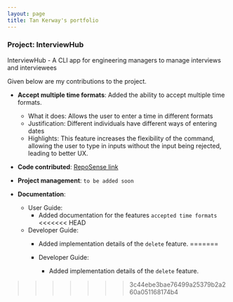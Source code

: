 ```yaml
---
layout: page
title: Tan Kerway's portfolio
---
```


### Project: InterviewHub

InterviewHub - A CLI app for engineering managers to manage interviews and interviewees

Given below are my contributions to the project.

* **Accept multiple time formats**: Added the ability to accept multiple time formats.
    * What it does: Allows the user to enter a time in different formats
    * Justification: Different individuals have different ways of entering dates
    * Highlights: This feature increases the flexibility of the command, 
      allowing the user to type in inputs without the input being rejected, leading to better UX.

* **Code contributed**: [RepoSense link]()

* **Project management**: `to be added soon`

* **Documentation**:
    * User Guide:
        * Added documentation for the features `accepted time formats`
<<<<<<< HEAD
  * Developer Guide:
      * Added implementation details of the `delete` feature.
=======

    * Developer Guide:
        * Added implementation details of the `delete` feature.
>>>>>>> 3c44ebe3bae76499a25379b2a260a051168174b4
